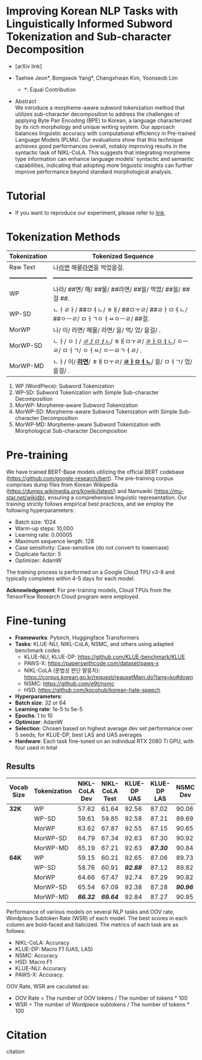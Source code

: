 # Improving Korean NLP Tasks with Linguistically Informed Subword Tokenization and Sub-character Decomposition
- [arXiv link]

- Taehee Jeon*, Bongseok Yang*, Changxhwan Kim, Yoonseob Lim
  * *: Equal Contribution

- Abstract <br>
We introduce a morpheme-aware subword tokenization method that utilizes sub-character decomposition to address the challenges of applying Byte Pair Encoding (BPE) to Korean, a language characterized by its rich morphology and unique writing system. Our approach balances linguistic accuracy with computational efficiency in Pre-trained Language Models (PLMs). Our evaluations show that this technique achieves good performances overall, notably improving results in the syntactic task of NIKL-CoLA. This suggests that integrating morpheme type information can enhance language models' syntactic and semantic capabilities, indicating that adopting more linguistic insights can further improve performance beyond standard morphological analysis.



# Tutorial
- If you want to reproduce our experiment, please refer to [link](./Tutorial.md).



# Tokenization Methods
**Tokenization** | **Tokenized Sequence**
--- | ---
Raw Text | 나<u>라면</u> 해물<u>라면</u>을 먹었을걸.
<span style="display: block; border-bottom: 2px solid #000; margin: 10px 0;"></span> | <span style="display: block; border-bottom: 2px solid #000; margin: 10px 0;"></span>
WP | 나라/ \#\#면/ 해/ \#\#물/ \#\#라면/ \#\#을/ 먹었/ \#\#을/ \#\#걸 \#\#.
WP-SD | ㄴㅏㄹㅏ/ \#\#ㅁㅕㄴ/ ㅎㅐ/ \#\#ㅁㅜㄹ/ \#\#ㄹㅏㅁㅕㄴ/ \#\#ㅇㅡㄹ/ ㅁㅓㄱㅇㅓㅆㅇㅡㄹ/ \#\#걸.
MorWP | 나/ 이/ 라면/ 해물/ 라면/ 을/ 먹/ 었/ 을걸/ .
MorWP-SD | ㄴㅏ/ ㅇㅣ/ <i><u>ㄹㅏㅁㅕㄴ</u></i>/ ㅎㅐㅁㅜㄹ/  <u>ㄹㅏㅁㅕㄴ</u>/ ㅇㅡㄹ/ ㅁㅓㄱ/ ㅇㅓㅆ/ ㅇㅡㄹㄱㅓㄹ/ .
MorWP-MD | ㄴㅏ/ 이/ **<u>라면</u>**/ ㅎㅐㅁㅜㄹ/ **<u>ㄹㅏㅁㅕㄴ</u>**/ 을/  ㅁㅓㄱ/ 었/ 을걸/ .

1. WP (WordPiece): Subword Tokenization
2. WP-SD: Subword Tokenization with Simple Sub-character Decomposition
3. MorWP: Morpheme-aware Subword Tokenization
4. MorWP-SD: Morpheme-aware Subword Tokenization with Simple Sub-character Decomposition
5. MorWP-MD: Morpheme-aware Subword Tokenization with Morphological Sub-character Decomposition  



# Pre-training
We have trained BERT-Base models utilizing the official BERT codebase (https://github.com/google-research/bert). The pre-training corpus comprises dump files from Korean Wikipedia (https://dumps.wikimedia.org/kowiki/latest/) and Namuwiki (https://mu-star.net/wikidb), ensuring a comprehensive linguistic representation. Our training strictly follows empirical best practices, and we employ the following hyperparameters:

- Batch size: 1024
- Warm-up steps: 10,000
- Learning rate: 0.00005
- Maximum sequence length: 128
- Case sensitivity: Case-sensitive (do not convert to lowercase)
- Duplicate factor: 5
- Optimizer: AdamW

The training process is performed on a Google Cloud TPU v3-8 and typically completes within 4-5 days for each model.

**Acknowledgement**: For pre-training models, Cloud TPUs from the TensorFlow Research Cloud program were employed.


# Fine-tuning
- **Frameworks**: Pytorch, Huggingface Transformers
- **Tasks**: KLUE-NLI, NIKL-CoLA, NSMC, and others using adapted benchmark codes
  * KLUE-NLI, KLUE-DP: https://github.com/KLUE-benchmark/KLUE
  * PAWS-X: https://paperswithcode.com/dataset/paws-x
  * NIKL-CoLA (문법성 판단 말뭉치): https://corpus.korean.go.kr/request/reausetMain.do?lang=ko#down
  * NSMC: https://github.com/e9t/nsmc
  * HSD: https://github.com/kocohub/korean-hate-speech
- **Hyperparameters**:
- **Batch size**: 32 or 64
- **Learning rate**: 1e-5 to 5e-5
- **Epochs**: 1 to 10
- **Optimizer**: AdamW
- **Selection**: Chosen based on highest average dev set performance over 5 seeds; for KLUE-DP, best LAS and UAS averages
- **Hardware**: Each task fine-tuned on an individual RTX 2080 Ti GPU, with four used in total


## Results
| Vocab Size | Tokenization | NIKL-CoLA Dev | NIKL-CoLA Test | KLUE-DP UAS | KLUE-DP LAS | NSMC Dev | NSMC Test | HSD Dev | KLUE-NLI Dev | PAWS-X Dev | PAWS-X Test | OOV Rate (%) | Wordpiece Subtoken Rate (%) |
|------------|--------------|---------------|----------------|-------------|-------------|----------|-----------|---------|--------------|------------|-------------|--------------|-----------------------------|
| **32K**    | WP           | 57.62         | 61.64          | 92.56       | 87.02       | 90.06    | 89.52     | 64.82   | 76.20        | 76.60      | 72.39       | 0.78         | 54.63                       |
|            | WP-SD        | 59.61         | 59.85          | 92.58       | 87.21       | 89.69    | 89.38     | 64.09   | 76.23        | 78.20      | 75.23       | 0.57         | 51.42                       |
|            | MorWP        | 63.62         | 67.87          | 92.55       | 87.15       | 90.65    | 90.11     | 65.81   | 76.55        | 77.90      | 73.99       | 0.68         | 12.79                       |
|            | MorWP-SD     | 64.79         | 67.34          | 92.63       | 87.30       | 90.92    | 90.20     | 66.67   | 76.85        | 78.57      | 75.12       | 0.47         | 10.43                       |
|            | MorWP-MD     | 65.19         | 67.21          | 92.63       | ***87.30***       | 90.84    | 90.24     | 65.46   | 76.83        | 79.37      | 75.27       | 0.69         | 10.37                       |
| **64K**    | WP           | 59.15         | 60.21          | 92.65       | 87.06       | 89.73    | 89.53     | 61.98   | 76.99        | 78.14      | 73.57       | 0.90         | 47.96                       |
|            | WP-SD        | 58.76         | 60.91          | ***92.88***       | 87.12       | 89.82    | 89.63     | 62.20   | 76.72        | 79.33      | 74.49       | 0.63         | 46.58                       |
|            | MorWP        | 64.66         | 67.47          | 92.74       | 87.29       | 90.82    | ***90.40***     | 66.07   | 76.84        | ***79.76***      | 75.88       | 0.72         | 7.55                        |
|            | MorWP-SD     | 65.54         | 67.09          | 92.38       | 87.28       | ***90.96***    | 90.38     | ***68.55***   | 76.90        | 79.61      | 75.57       | 0.49         | 6.98                        |
|            | MorWP-MD     | ***66.32***      | ***69.64***          | 92.84       | 87.27       | 90.95    | 90.39     | 66.62   | ***78.01***        | 79.42      | ***76.22***       | 0.72         | 6.88                        |

Performance of various models on several NLP tasks and OOV rate, Wordpiece Subtoken Rate (WSR) of each model. The best scores in each column are bold-faced and italicized. The metrics of each task are as follows:
- NIKL-CoLA: Accuracy
- KLUE-DP: Macro F1 (UAS, LAS)
- NSMC: Accuracy
- HSD: Macro F1
- KLUE-NLI: Accuracy
- PAWS-X: Accuracy.

OOV Rate, WSR are caculated as:
- OOV Rate = The number of OOV tokens / The number of tokens * 100
- WSR = The number of Wordpiece subtokens / The number of tokens * 100


# Citation
citation

